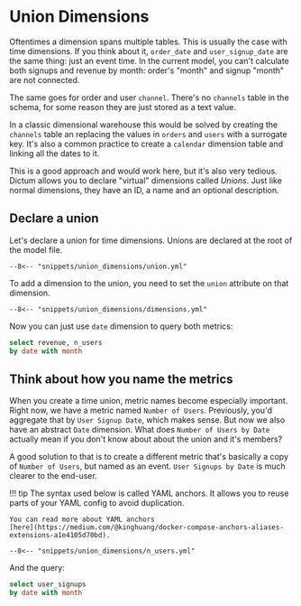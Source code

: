# Union Dimensions

Oftentimes a dimension spans multiple tables. This is usually the case with time dimensions.
If you think about it, `order_date` and `user_signup_date` are the same thing: just
an event time. In the current model, you can't calculate both signups and revenue by
month: order's "month" and signup "month" are not connected.

The same goes for order and user `channel`. There's no `channels` table in the schema,
for some reason they are just stored as a text value.

In a classic dimensional warehouse this would be solved by creating the `channels` table
an replacing the values in `orders` and `users` with a surrogate key. It's also a common
practice to create a `calendar` dimension table and linking all the dates to it.

This is a good approach and would work here, but it's also very tedious. Dictum
allows you to declare "virtual" dimensions called _Unions_. Just like normal dimensions,
they have an ID, a name and an optional description.


## Declare a union

Let's declare a union for time dimensions. Unions are declared at the root of the model
file.

```{ .yaml title=project.yml hl_lines="5 6 7 8 9" }
--8<-- "snippets/union_dimensions/union.yml"
```

To add a dimension to the union, you need to set the `union` attribute on that dimension.

```{ .yaml title=project.yml hl_lines="9 19" }
--8<-- "snippets/union_dimensions/dimensions.yml"
```

Now you can just use `date` dimension to query both metrics:

```sql
select revenue, n_users
by date with month
```


## Think about how you name the metrics

When you create a time union, metric names become especially important. Right now, we
have a metric named `Number of Users`. Previously, you'd aggregate that by
`User Signup Date`, which makes sense. But now we also have an abstract `Date` dimension.
What does `Number of Users by Date` actually mean if you don't know about about the union
and it's members?

A good solution to that is to create a different metric that's basically a copy of
`Number of Users`, but named as an event. `User Signups by Date` is much clearer to the
end-user.

!!! tip
    The syntax used below is called YAML anchors. It allows you to reuse parts of your
    YAML config to avoid duplication.

    You can read more about YAML anchors
    [here](https://medium.com/@kinghuang/docker-compose-anchors-aliases-extensions-a1e4105d70bd).

```{ .yaml hl_lines="5 9 10 11" }
--8<-- "snippets/union_dimensions/n_users.yml"
```

And the query:

```sql
select user_signups
by date with month
```
